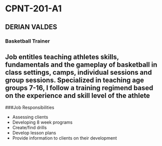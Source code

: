 # CPNT-201-A1
## DERIAN VALDES
### Basketball Trainer
Job entitles teaching athletes skills, fundamentals and the gameplay
of basketball in class settings, camps, individual sessions and group sessions. 
Specialized in teaching age groups 7-16, I follow a training regimend based
on the experience and skill level of the athlete
---

###Job Responsibilities
- Assessing clients
- Developing 8 week programs
- Create/find drills
- Develop lesson plans
- Provide information to clients on their development
